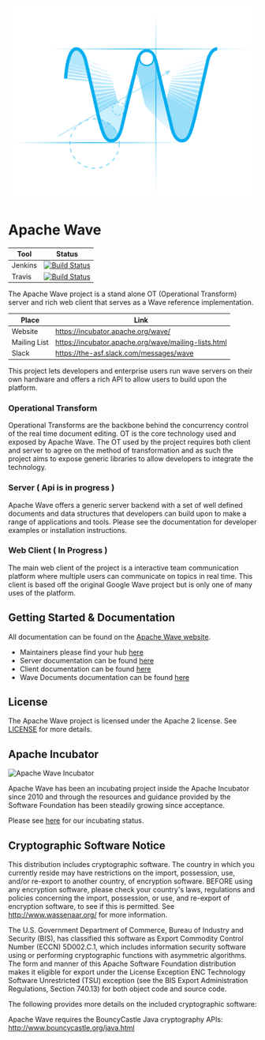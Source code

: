 
![Apache Wave](assets/ApacheWaveCircleLogo.svg?raw=true)
# Apache Wave

| Tool | Status |
| --- | --- |
| Jenkins | [![Build Status](https://builds.apache.org/buildStatus/icon?job=wave-small_tests)](https://builds.apache.org/job/wave-small_tests) |
| Travis | [![Build Status](https://travis-ci.org/apache/incubator-wave.svg?branch=master)](https://travis-ci.org/apache/incubator-wave) |



The Apache Wave project is a stand alone OT (Operational Transform) server and 
rich web client that serves as a Wave reference implementation.

| Place | Link |
| --- | --- |
| Website | https://incubator.apache.org/wave/ |
| Mailing List | https://incubator.apache.org/wave/mailing-lists.html |
| Slack | https://the-asf.slack.com/messages/wave |


This project lets developers and enterprise users run wave servers on their own 
hardware and offers a rich API to allow users to build upon the platform.

### Operational Transform

Operational Transforms are the backbone behind the concurrency control of 
the real time document editing. OT is the core technology used and exposed by
Apache Wave. The OT used by the project requires both client and server to 
agree on the method of transformation and as such the project aims to expose
generic libraries to allow developers to integrate the technology.

### Server ( Api is in progress )

Apache Wave offers a generic server backend with a set of well defined 
documents and data structures that developers can build upon to make a range
of applications and tools. Please see the documentation for developer examples 
or installation instructions.

### Web Client ( In Progress )

The main web client of the project is a interactive team communication platform
where multiple users can communicate on topics in real time. This client is 
based off the original Google Wave project but is only one of many uses of the 
platform.

## Getting Started & Documentation

All documentation can be found on the [Apache Wave website](https://incubator.apache.org/wave/).

* Maintainers please find your hub [here](MAINTAINERS.md)
* Server documentation can be found [here]()
* Client documentation can be found [here]()
* Wave Documents documentation can be found [here]()

## License

The Apache Wave project is licensed under the Apache 2 license. 
See [LICENSE](LICENSE) for more details.

## Apache Incubator

![Apache Wave Incubator](http://incubator.apache.org/images/incubator_feather_egg_logo.png)

Apache Wave has been an incubating project inside the Apache Incubator since 
2010 and through the resources and guidance provided by the Software Foundation
has been steadily growing since acceptance.

Please see [here](http://incubator.apache.org/projects/wave.html) for our 
incubating status.

## Cryptographic Software Notice

This distribution includes cryptographic software.  The country in
which you currently reside may have restrictions on the import,
possession, use, and/or re-export to another country, of
encryption software.  BEFORE using any encryption software, please
check your country's laws, regulations and policies concerning the
import, possession, or use, and re-export of encryption software, to
see if this is permitted.  See <http://www.wassenaar.org/> for more
information.

The U.S. Government Department of Commerce, Bureau of Industry and
Security (BIS), has classified this software as Export Commodity
Control Number (ECCN) 5D002.C.1, which includes information security
software using or performing cryptographic functions with asymmetric
algorithms.  The form and manner of this Apache Software Foundation
distribution makes it eligible for export under the License Exception
ENC Technology Software Unrestricted (TSU) exception (see the BIS
Export Administration Regulations, Section 740.13) for both object
code and source code.

The following provides more details on the included cryptographic
software:

  Apache Wave requires the BouncyCastle Java cryptography APIs:
    http://www.bouncycastle.org/java.html
